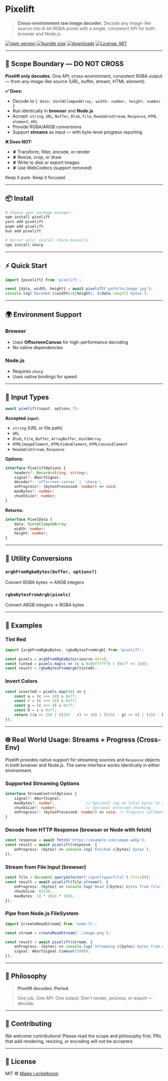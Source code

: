 # Pixelift

> **Cross-environment raw image decoder.**
> Decode any image-like source into 8-bit RGBA pixels with a single, consistent API for both browser and Node.js.

[![npm version](https://img.shields.io/npm/v/pixelift.svg)](https://www.npmjs.com/package/pixelift)
[![bundle size](https://img.shields.io/bundlephobia/minzip/pixelift)](https://bundlephobia.com/package/pixelift)
[![downloads](https://img.shields.io/npm/dm/pixelift)](https://www.npmjs.com/package/pixelift)
[![License: MIT](https://img.shields.io/badge/License-MIT-blue.svg)](https://github.com/maikeleckelboom/pixelift/blob/main/LICENSE)

---

## 🚨 Scope Boundary — DO NOT CROSS

**Pixelift only decodes.** One API, cross-environment, consistent RGBA output — from any image-like source (URL, buffer,
stream, HTML element).

**✅ Does:**

* Decode to `{ data: Uint8ClampedArray, width: number, height: number }`
* Run identically in **browser** and **Node.js**
* Accept: `string`, `URL`, `Buffer`, `Blob`, `File`, `ReadableStream`, `Response`, `HTML element`, etc.
* Provide RGBA/ARGB conversions
* Support **streams** as input — with byte-level progress reporting

**❌ Does NOT:**

* ✘ Transform, filter, encode, or render
* ✘ Resize, crop, or draw
* ✘ Write to disk or export images
* ✘ Use WebCodecs (support removed)

Keep it pure. Keep it focused.

---

## 📦 Install

```bash
# Choose your package manager:
npm install pixelift
yarn add pixelift
pnpm add pixelift
bun add pixelift

# Server only: install sharp manually
npm install sharp
```

---

## ⚡ Quick Start

```ts
import {pixelift} from 'pixelift';

const {data, width, height} = await pixelift('path/to/image.jpg');
console.log(`Decoded ${width}×${height}, ${data.length} bytes`);
```

---

## 🌍 Environment Support

### Browser

* Uses **OffscreenCanvas** for high-performance decoding
* No native dependencies

### Node.js

* Requires `sharp`
* Uses native bindings for speed

---

## 🔧 Input Types

```ts
await pixelift(input, options ?);
```

**Accepted `input`:**

* `string` (URL or file path)
* `URL`
* `Blob`, `File`, `Buffer`, `ArrayBuffer`, `Uint8Array`
* `HTMLImageElement`, `HTMLVideoElement`, `HTMLCanvasElement`
* `ReadableStream`, `Response`

**Options:**

```ts
interface PixeliftOptions {
    headers?: Record<string, string>;
    signal?: AbortSignal;
    decoder?: 'offscreen-canvas' | 'sharp';
    onProgress?: (bytesProcessed: number) => void;
    maxBytes?: number;
    chunkSize?: number;
}
```

**Returns:**

```ts
interface PixelData {
    data: Uint8ClampedArray;
    width: number;
    height: number;
}
```

---

## 🔁 Utility Conversions

### `argbFromRgbaBytes(buffer, options?)`

Convert RGBA bytes → ARGB integers

### `rgbaBytesFromArgb(pixels)`

Convert ARGB integers → RGBA bytes

---

## 🎨 Examples

### Tint Red

```ts
import {argbFromRgbaBytes, rgbaBytesFromArgb} from 'pixelift';

const pixels = argbFromRgbaBytes(source.data);
const tinted = pixels.map(c => (c & 0x00ffffff) | (0xff << 16));
const result = rgbaBytesFromArgb(tinted);
```

### Invert Colors

```ts
const inverted = pixels.map((c) => {
    const a = (c >>> 24) & 0xff;
    const r = (c >>> 16) & 0xff;
    const g = (c >>> 8) & 0xff;
    const b = c & 0xff;
    return ((a << 24) | ((255 - r) << 16) | ((255 - g) << 8) | (255 - b)) >>> 0;
});
```

---

## 🌐 Real World Usage: Streams + Progress (Cross-Env)

Pixelift provides native support for streaming sources and `Response` objects in both browser and Node.js. The same
interface works identically in either environment.

### Supported Streaming Options

```ts
interface StreamControlOptions {
    signal?: AbortSignal;
    maxBytes?: number;              // Optional cap on total bytes to read
    chunkSize?: number;             // Optional enforced chunking
    onProgress?: (bytesProcessed: number) => void; // Progress callback
}
```

### Decode from HTTP Response (browser or Node with fetch)

```ts
const response = await fetch('https://example.com/image.webp');
const result = await pixelift(response, {
    onProgress: (bytes) => console.log(`Fetched ${bytes} bytes`),
});
```

### Stream from File Input (browser)

```ts
const file = document.querySelector('input[type=file]').files[0];
const result = await pixelift(file.stream(), {
    onProgress: (bytes) => console.log(`Read ${bytes} bytes from file`),
    chunkSize: 65536,
    maxBytes: 10 * 1024 * 1024,
});
```

### Pipe from Node.js FileSystem

```ts
import {createReadStream} from 'node:fs';

const stream = createReadStream('./image.png');

const result = await pixelift(stream, {
    onProgress: (bytes) => console.log(`Streaming ${bytes} bytes from disk`),
    signal: AbortSignal.timeout(5000),
});
```

---

## 🧠 Philosophy

> **Pixelift decodes. Period.**
>
> One job. One API. One output. Don't render, process, or export — decode.

---

## 🤝 Contributing

We welcome contributions! Please read the scope and philosophy first. PRs that add rendering, resizing, or encoding will
not be accepted.

---

## 📄 License

MIT © [Maike Leckelboom](https://github.com/maikeleckelboom)
